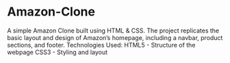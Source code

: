 # Amazon-Clone
A simple Amazon Clone built using HTML & CSS. The project replicates the basic layout and design of Amazon’s homepage, including a navbar, product sections, and footer.
Technologies Used:
HTML5 - Structure of the webpage
CSS3 - Styling and layout
